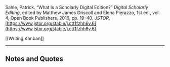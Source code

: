 Sahle, Patrick. “What Is a Scholarly Digital Edition?” _Digital Scholarly Editing_, edited by Matthew James Driscoll and Elena Pierazzo, 1st ed., vol. 4, Open Book Publishers, 2016, pp. 19–40. _JSTOR_, [https://www.jstor.org/stable/j.ctt1fzhh6v.6](https://www.jstor.org/stable/j.ctt1fzhh6v.6).

[[Writing Kanban]]

---
## Notes and Quotes
